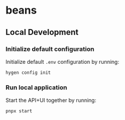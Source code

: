 # beans

## Local Development

### Initialize default configuration

Initialize default `.env` configuration by running:

```shell
hygen config init
```

### Run local application

Start the API+UI together by running:

```shell
pnpx start
```
